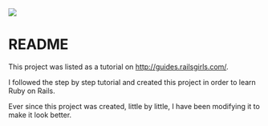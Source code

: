 <img src="https://travis-ci.org/rcartwright/railsgirls.svg?branch=master">

# README

This project was listed as a tutorial on http://guides.railsgirls.com/.

I followed the step by step tutorial and created this project in order to learn Ruby on Rails.

Ever since this project was created, little by little, I have been modifying it to make it look better.
